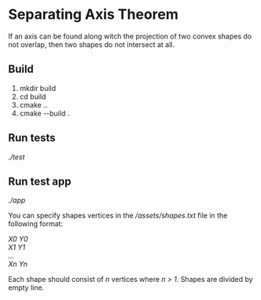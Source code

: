# Separating Axis Theorem

If an axis can be found along witch the projection of two convex shapes do not overlap, then two shapes do not intersect at all.

## Build

1. mkdir build
1. cd build
1. cmake ..
1. cmake --build .

## Run tests

*./test*

## Run test app

*./app*

You can specify shapes vertices in the */assets/shapes.txt* file in the following format:

*X0 Y0*  
*X1 Y1*  
*...*  
*Xn Yn*

Each shape should consist of *n* vertices where *n > 1*. Shapes are divided by empty line.
